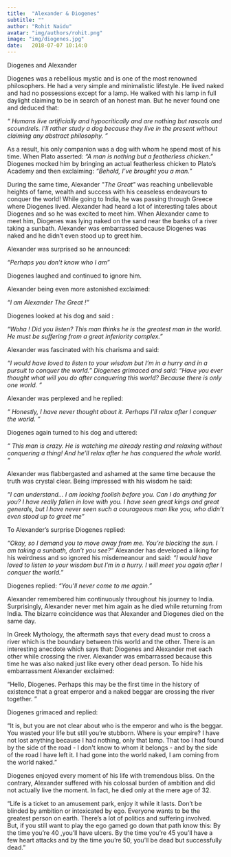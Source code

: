 ```yaml
---
title:  "Alexander & Diogenes"
subtitle: ""
author: "Rohit Naidu"
avatar: "img/authors/rohit.png"
image: "img/diogenes.jpg"
date:   2018-07-07 10:14:0
---
```


Diogenes and Alexander

Diogenes was a rebellious mystic and is one of the most renowned philosophers.
He had a very simple and minimalistic lifestyle. He lived naked and had no possessions except for a lamp. He walked with his lamp in full daylight claiming to be in search of an honest man. But he never found one and deduced that:


*“ Humans live artificially and hypocritically and are nothing but rascals and scoundrels. I’ll rather study a dog because they live in the present without claiming any abstract philosophy. ”*


As a result, his only companion was a dog with whom he spend most of his time. When Plato asserted: *“A man is nothing but a featherless chicken.”*      
Diogenes mocked him by bringing an actual featherless chicken to Plato’s Academy and then exclaiming: *“Behold, I’ve brought you a man.”*


During the same time, Alexander *"The Great"* was reaching unbelievable heights of fame, wealth and success with his ceaseless endeavours to conquer the world! While going to India, he was passing through Greece where Diogenes lived. Alexander had heard a lot of interesting tales about Diogenes and so he was excited to meet him. When Alexander came to meet him, Diogenes was lying naked on the sand near the banks of a river taking a sunbath. Alexander was embarrassed because Diogenes was naked and he didn’t even stood up to greet him. 

Alexander was surprised so he announced: 

*“Perhaps you don’t know who I am”*

Diogenes laughed and continued to ignore him.

Alexander being even more astonished exclaimed: 

*“I am Alexander The Great !”*

Diogenes looked at his dog and said :

*“Woha ! Did you listen? This man thinks he is the greatest man in the world. He must be suffering from a great inferiority complex.”*

Alexander was fascinated with his charisma and said:

*“I would have loved to listen to your wisdom but I’m in a hurry and in a pursuit to conquer the world.”
Diogenes grimaced and said: “Have you ever thought what will you do after conquering this world? Because there is only one 
world. ”*

Alexander was perplexed and he replied:

*“ Honestly, I have never thought about it. Perhaps I’ll relax after I conquer the world. ”*

Diogenes again turned to his dog and uttered: 

*“ This man is crazy. He is watching me already resting and relaxing without conquering a thing! And he’ll relax after he has conquered the whole world. ”*

Alexander was flabbergasted and ashamed at the same time because the truth was crystal clear. Being impressed with his wisdom he said:

*“I can understand... I am looking foolish before you. Can I do anything for you? I have really fallen in love with you. I have seen great kings and great generals, but I have never seen such a courageous man like you, who didn’t even stood up to greet me”*

To Alexander’s surprise Diogenes replied:

*“Okay, so I demand you to move away from me. You’re blocking the sun. I am taking a sunbath, don’t you see?”*
Alexander has developed a liking for his weirdness and so ignored his misdemeanour and said: 
*“I would have loved to listen to your wisdom but I’m in a hurry. I will meet you again after I conquer the world.”*

Diogenes replied: *“You’ll never come to me again.”*


Alexander remembered him continuously throughout his journey to India. Surprisingly, Alexander never met him again as he died while returning from India. The bizarre coincidence was that Alexander and Diogenes died on the same day. 


In Greek Mythology, the aftermath says that every dead must to cross a river which is the boundary between this world and the other. There is an interesting anecdote which says that: Diogenes and Alexander met each other while crossing the river. Alexander was embarrassed because this time he was also naked just like every other dead person. To hide his embarrassment Alexander exclaimed:

“Hello, Diogenes. Perhaps this may be the first time in the history of existence that a great emperor and a naked beggar are crossing the river together. ”

Diogenes grimaced and replied:

“It is, but you are not clear about who is the emperor and who is the beggar. You wasted your life but still you’re stubborn. Where is your empire? I have not lost anything because I had nothing, only that lamp. That too I had found by the side of the road - I don't know to whom it belongs - and by the side of the road I have left it. I had gone into the world naked, I am coming from the world naked.”

Diogenes enjoyed every moment of his life with tremendous bliss. On the contrary,  Alexander suffered with his colossal burden of ambition and did not actually live the moment. In fact, he died only at the mere age of 32. 

“Life is a ticket to an amusement park, enjoy it while it lasts. Don’t be blinded by ambition or intoxicated by ego. Everyone wants to be the greatest person on earth. There’s a lot of politics and suffering involved. But, if you still want to play the ego gamed go down that path know this: By the time you’re 40 ,you’ll have ulcers. By the time you’re 45 you’ll have a few heart attacks and by the time you’re 50, you’ll be dead but successfully dead.”









